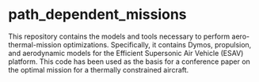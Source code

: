 # path_dependent_missions

This repository contains the models and tools necessary to perform aero-thermal-mission optimizations.
Specifically, it contains Dymos, propulsion, and aerodynamic models for the Efficient Supersonic Air Vehicle (ESAV) platform.
This code has been used as the basis for a conference paper on the optimal mission for a thermally constrained aircraft.

